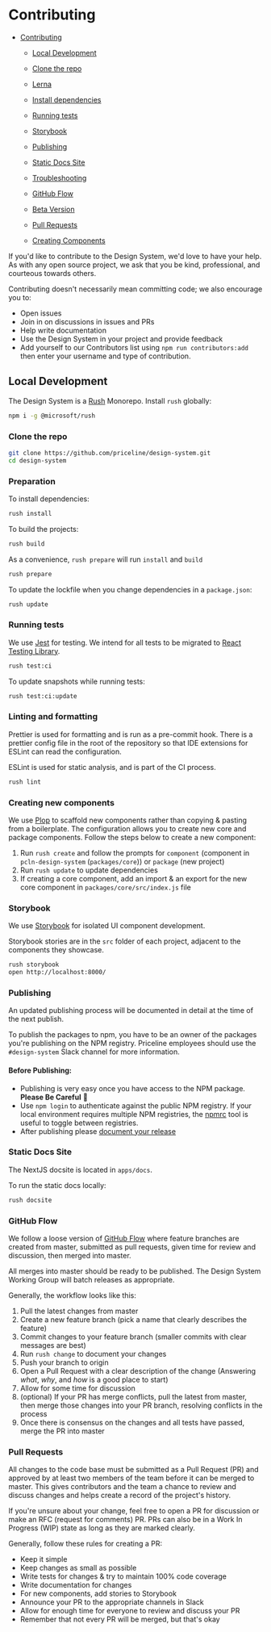 # Contributing

- [Contributing](#contributing)

  - [Local Development](#local-development)
  - [Clone the repo](#clone-the-repo)
  - [Lerna](#lerna)
  - [Install dependencies](#install-dependencies)
  - [Running tests](#running-tests)
  - [Storybook](#storybook)
  - [Publishing](#publishing)
  - [Static Docs Site](#static-docs-site)
  - [Troubleshooting](#troubleshooting)
  - [GitHub Flow](#github-flow)
  - [Beta Version](#beta-version)
  - [Pull Requests](#pull-requests)

  - [Creating Components](COMPONENT_GUIDANCE.md)

If you'd like to contribute to the Design System, we'd love to have your help. As with any open source project, we ask that you be kind, professional, and courteous towards others.

Contributing doesn't necessarily mean committing code; we also encourage you to:

- Open issues
- Join in on discussions in issues and PRs
- Help write documentation
- Use the Design System in your project and provide feedback
- Add yourself to our Contributors list using `npm run contributors:add` then enter your username and type of contribution.

## Local Development

The Design System is a [Rush](https://rushjs.io/) Monorepo. Install `rush` globally:

```bash
npm i -g @microsoft/rush
```

### Clone the repo

```sh
git clone https://github.com/priceline/design-system.git
cd design-system
```

### Preparation

To install dependencies:

```sh
rush install
```

To build the projects:

```sh
rush build
```

As a convenience, `rush prepare` will run `install` and `build`

```sh
rush prepare
```

To update the lockfile when you change dependencies in a `package.json`:

```sh
rush update
```

### Running tests

We use [Jest][jest] for testing. We intend for all tests to be migrated to [React Testing Library](https://testing-library.com/docs/react-testing-library/intro).

```sh
rush test:ci
```

To update snapshots while running tests:

```sh
rush test:ci:update
```

### Linting and formatting

Prettier is used for formatting and is run as a pre-commit hook. There is a prettier config file in the root of the repository so that IDE extensions for ESLint can read the configuration.

ESLint is used for static analysis, and is part of the CI process.

```sh
rush lint
```

### Creating new components

We use [Plop](https://plopjs.com/) to scaffold new components rather than copying & pasting from a boilerplate.
The configuration allows you to create new core and package components.
Follow the steps below to create a new component:

1. Run `rush create` and follow the prompts for `component` (component in `pcln-design-system` (`packages/core`)) or `package` (new project)
2. Run `rush update` to update dependencies
3. If creating a core component, add an import & an export for the new core component in `packages/core/src/index.js` file

### Storybook

We use [Storybook][storybook] for isolated UI component development.

Storybook stories are in the `src` folder of each project, adjacent to the components they showcase.

```sh
rush storybook
open http://localhost:8000/
```

### Publishing

An updated publishing process will be documented in detail at the time of the next publish.

To publish the packages to npm, you have to be an owner of the packages you're publishing on the NPM registry. Priceline employees should use the `#design-system` Slack channel for more information.

#### Before Publishing:

- Publishing is very easy once you have access to the NPM package. **Please Be Careful** 🤗
- Use `npm login` to authenticate against the public NPM registry. If your local environment requires multiple NPM registries, the [npmrc](https://www.npmjs.com/package/npmrc) tool is useful to toggle between registries.
- After publishing please [document your release](https://github.com/priceline/design-system/releases/new)

### Static Docs Site

The NextJS docsite is located in `apps/docs`.

To run the static docs locally:

```sh
rush docsite
```

### GitHub Flow

We follow a loose version of [GitHub Flow][github-flow] where feature branches
are created from master, submitted as pull requests, given time for review and
discussion, then merged into master.

All merges into master should be ready to be published. The Design System Working Group will batch releases as appropriate.

Generally, the workflow looks like this:

1. Pull the latest changes from master
1. Create a new feature branch (pick a name that clearly describes the feature)
1. Commit changes to your feature branch (smaller commits with clear messages are best)
1. Run `rush change` to document your changes
1. Push your branch to origin
1. Open a Pull Request with a clear description of the change (Answering _what_, _why_, and _how_ is a good place to start)
1. Allow for some time for discussion
1. (optional) If your PR has merge conflicts, pull the latest from master, then merge those changes into your PR branch, resolving conflicts in the process
1. Once there is consensus on the changes and all tests have passed, merge the PR into master

### Pull Requests

All changes to the code base must be submitted as a Pull Request (PR) and approved
by at least two members of the team before it can be merged to
master. This gives contributors and the team a chance to review and discuss
changes and helps create a record of the project's history.

If you're unsure about your change, feel free to open a PR for discussion or
make an RFC (request for comments) PR. PRs can also be in a Work In Progress
(WIP) state as long as they are marked clearly.

Generally, follow these rules for creating a PR:

- Keep it simple
- Keep changes as small as possible
- Write tests for changes & try to maintain 100% code coverage
- Write documentation for changes
- For new components, add stories to Storybook
- Announce your PR to the appropriate channels in Slack
- Allow for enough time for everyone to review and discuss your PR
- Remember that not every PR will be merged, but that's okay

[docs site]: https://priceline.github.io/design-system/
[github-flow]: https://guides.github.com/introduction/flow/
[issue]: https://github.com/priceline/design-system/issues/new
[jest]: https://facebook.github.io/jest/
[semver]: http://semver.org
[snapshots]: https://facebook.github.io/jest/docs/en/snapshot-testing.html#content
[storybook]: https://storybook.js.org
